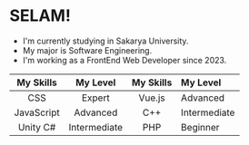 <h1>SELAM!</h1>
<ul>
  <li>
    I'm currently studying in Sakarya University.
  </li>  
  <li>
    My major is Software Engineering.
  </li>
  <li>
    I'm working as a FrontEnd Web Developer since 2023.
  </li>
</ul>

| My Skills | My Level | My Skills | My Level |
| :---: | :---: | :---: | :--- |
| CSS | Expert | Vue.js | Advanced |
| JavaScript | Advanced | C++ | Intermediate |
| Unity C# | Intermediate | PHP | Beginner |
